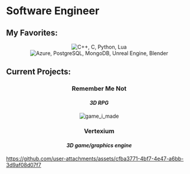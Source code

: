 # Software Engineer

## My Favorites:
<p align="center">
    <img src="https://skillicons.dev/icons?i=cpp,c,py,lua" alt="C++, C, Python, Lua">
    <img src="https://skillicons.dev/icons?i=azure,postgres,mongodb,unreal,blender" alt="Azure, PostgreSQL, MongoDB, Unreal Engine, Blender">
</p>

## Current Projects:
<div align="center">

### **Remember Me Not**

#### *3D RPG*
![game_i_made](https://github.com/rickyringler/rickyringler/assets/135162902/df6e05e3-9187-4ce0-90ba-cd73de384a13)

### **Vertexium**

#### *3D game/graphics engine*

</div>


https://github.com/user-attachments/assets/cfba3771-4bf7-4e47-a6bb-3d9af08d07f7


